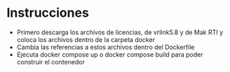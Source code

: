 # Instrucciones

- Primero descarga los archivos de licencias, de vrlink5.8 y de Mak RTI y coloca los archivos dentro de la carpeta docker
- Cambia las referencias a estos archivos dentro del Dockerfile
- Ejecuta docker compose up o docker compose build para poder construir el contenedor